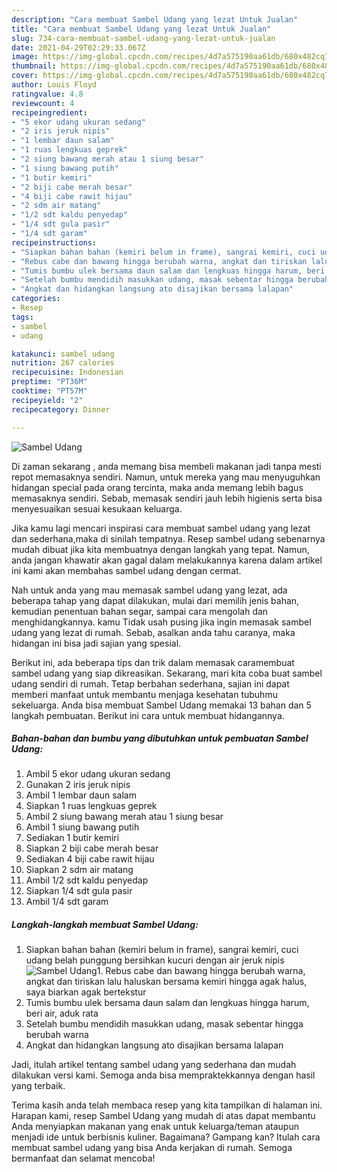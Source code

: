 ```yaml
---
description: "Cara membuat Sambel Udang yang lezat Untuk Jualan"
title: "Cara membuat Sambel Udang yang lezat Untuk Jualan"
slug: 734-cara-membuat-sambel-udang-yang-lezat-untuk-jualan
date: 2021-04-29T02:29:33.067Z
image: https://img-global.cpcdn.com/recipes/4d7a575190aa61db/680x482cq70/sambel-udang-foto-resep-utama.jpg
thumbnail: https://img-global.cpcdn.com/recipes/4d7a575190aa61db/680x482cq70/sambel-udang-foto-resep-utama.jpg
cover: https://img-global.cpcdn.com/recipes/4d7a575190aa61db/680x482cq70/sambel-udang-foto-resep-utama.jpg
author: Louis Floyd
ratingvalue: 4.8
reviewcount: 4
recipeingredient:
- "5 ekor udang ukuran sedang"
- "2 iris jeruk nipis"
- "1 lembar daun salam"
- "1 ruas lengkuas geprek"
- "2 siung bawang merah atau 1 siung besar"
- "1 siung bawang putih"
- "1 butir kemiri"
- "2 biji cabe merah besar"
- "4 biji cabe rawit hijau"
- "2 sdm air matang"
- "1/2 sdt kaldu penyedap"
- "1/4 sdt gula pasir"
- "1/4 sdt garam"
recipeinstructions:
- "Siapkan bahan bahan (kemiri belum in frame), sangrai kemiri, cuci udang belah punggung bersihkan kucuri dengan air jeruk nipis"
- "Rebus cabe dan bawang hingga berubah warna, angkat dan tiriskan lalu haluskan bersama kemiri hingga agak halus, saya biarkan agak bertekstur"
- "Tumis bumbu ulek bersama daun salam dan lengkuas hingga harum, beri air, aduk rata"
- "Setelah bumbu mendidih masukkan udang, masak sebentar hingga berubah warna"
- "Angkat dan hidangkan langsung ato disajikan bersama lalapan"
categories:
- Resep
tags:
- sambel
- udang

katakunci: sambel udang 
nutrition: 267 calories
recipecuisine: Indonesian
preptime: "PT36M"
cooktime: "PT57M"
recipeyield: "2"
recipecategory: Dinner

---
```



![Sambel Udang](https://img-global.cpcdn.com/recipes/4d7a575190aa61db/680x482cq70/sambel-udang-foto-resep-utama.jpg)

Di zaman  sekarang , anda memang bisa membeli makanan jadi tanpa mesti repot memasaknya sendiri. Namun, untuk mereka yang mau menyuguhkan hidangan special pada orang tercinta, maka anda memang lebih bagus memasaknya sendiri. Sebab, memasak sendiri jauh lebih higienis serta bisa menyesuaikan sesuai kesukaan keluarga.

Jika kamu lagi mencari inspirasi cara membuat sambel udang yang lezat dan sederhana,maka di sinilah tempatnya. Resep sambel udang  sebenarnya mudah dibuat jika kita membuatnya dengan langkah yang tepat. Namun, anda jangan khawatir akan gagal dalam melakukannya 
karena dalam artikel ini kami akan membahas sambel udang dengan cermat.  



Nah untuk anda yang mau memasak sambel udang yang lezat, ada beberapa tahap yang dapat dilakukan, mulai dari memilih jenis bahan, kemudian penentuan bahan segar, sampai cara mengolah dan menghidangkannya. kamu Tidak usah pusing jika ingin memasak sambel udang yang lezat di rumah. Sebab, asalkan anda  tahu caranya, maka hidangan ini bisa jadi sajian yang spesial.

Berikut ini, ada beberapa tips dan trik dalam memasak caramembuat sambel udang yang siap dikreasikan. Sekarang, mari kita coba buat sambel udang sendiri di rumah. Tetap berbahan sederhana, sajian ini dapat memberi manfaat untuk membantu menjaga kesehatan tubuhmu sekeluarga. Anda bisa membuat Sambel Udang memakai 13 bahan dan 5 langkah pembuatan. Berikut ini cara untuk membuat hidangannya.

<!--inarticleads1-->

##### Bahan-bahan dan bumbu yang dibutuhkan untuk pembuatan Sambel Udang:

1. Ambil 5 ekor udang ukuran sedang
1. Gunakan 2 iris jeruk nipis
1. Ambil 1 lembar daun salam
1. Siapkan 1 ruas lengkuas geprek
1. Ambil 2 siung bawang merah atau 1 siung besar
1. Ambil 1 siung bawang putih
1. Sediakan 1 butir kemiri
1. Siapkan 2 biji cabe merah besar
1. Sediakan 4 biji cabe rawit hijau
1. Siapkan 2 sdm air matang
1. Ambil 1/2 sdt kaldu penyedap
1. Siapkan 1/4 sdt gula pasir
1. Ambil 1/4 sdt garam




<!--inarticleads2-->

##### Langkah-langkah membuat Sambel Udang:

1. Siapkan bahan bahan (kemiri belum in frame), sangrai kemiri, cuci udang belah punggung bersihkan kucuri dengan air jeruk nipis
<img src="https://img-global.cpcdn.com/steps/98b5b425178a9069/160x128cq70/sambel-udang-langkah-memasak-1-foto.jpg" alt="Sambel Udang">1. Rebus cabe dan bawang hingga berubah warna, angkat dan tiriskan lalu haluskan bersama kemiri hingga agak halus, saya biarkan agak bertekstur
1. Tumis bumbu ulek bersama daun salam dan lengkuas hingga harum, beri air, aduk rata
1. Setelah bumbu mendidih masukkan udang, masak sebentar hingga berubah warna
1. Angkat dan hidangkan langsung ato disajikan bersama lalapan




Jadi, itulah artikel tentang  sambel udang  yang sederhana dan mudah dilakukan versi kami. Semoga anda bisa mempraktekkannya dengan hasil yang terbaik. 

Terima kasih anda telah membaca resep yang kita tampilkan di halaman ini. Harapan kami, resep  Sambel Udang yang mudah di atas dapat membantu Anda menyiapkan makanan yang enak untuk keluarga/teman ataupun menjadi ide untuk berbisnis kuliner. Bagaimana? Gampang kan? Itulah cara membuat sambel udang yang bisa Anda kerjakan di rumah. Semoga bermanfaat dan selamat mencoba!

